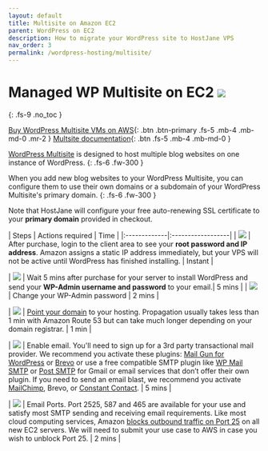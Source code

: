 ```yaml
---
layout: default
title: Multisite on Amazon EC2
parent: WordPress on EC2
description: How to migrate your WordPress site to HostJane VPS
nav_order: 3
permalink: /wordpress-hosting/multisite/
---
```


# Managed WP Multisite on EC2 ![](/assets/wave.svg)
{: .fs-9 .no_toc }

[Buy WordPress Multisite VMs on AWS](https://cloud.hostjane.com/vps/?appType=0&app=2){: .btn .btn-primary .fs-5 .mb-4 .mb-md-0 .mr-2 } [Multsite documentation](https://developer.wordpress.org/advanced-administration/multisite/prepare-network/){: .btn .fs-5 .mb-4 .mb-md-0 }

[WordPress Multisite](https://developer.wordpress.org/advanced-administration/multisite/) is designed to host multiple blog websites on one instance of WordPress. 
{: .fs-6 .fw-300 }

When you add new blog websites to your WordPress Multisite, you can configure them to use their own domains or a subdomain of your WordPress Multisite's primary domain.
{: .fs-6 .fw-300 }

<span class="blue">Note that HostJane will configure your free auto-renewing SSL certificate to your **primary domain** provided in checkout.</span>

| Steps       | Actions required    | Time |
|:-------------|:------------------|
|   ![](/assets/one.svg)           | After purchase, login to the client area to see your **root password and IP address**. Amazon assigns a static IP address immediately, but your VPS will not be active until WordPress has finished installing. | Instant |

|   ![](/assets/two.svg)           | Wait 5 mins after purchase for your server to install WordPress and send your **WP-Admin username and password** to your email.| 5 mins |
| ![](/assets/three.svg)  | Change your WP-Admin password  | 2 mins |

| ![](/assets/four.svg) | [Point your domain](/point-your-domain/) to your hosting. Propagation usually takes less than 1 min with Amazon Route 53 but can take much longer depending on your domain registrar. | 1 min |

| ![](/assets/five.svg)  | Enable email. You'll need to sign  up for a 3rd party transactional mail provider. We recommend you activate these plugins: [Mail Gun for WordPress](https://wordpress.org/plugins/mailgun/) or [Brevo](https://wordpress.org/plugins/mailin/) or use a free compatible SMTP plugin like [WP Mail SMTP](https://wordpress.org/plugins/wp-mail-smtp/) or [Post SMTP](https://wordpress.org/plugins/post-smtp/) for Gmail or email services that don’t offer their own plugin. If you need to send an email blast, we recommend you activate [MailChimp](https://wordpress.org/plugins/mailchimp-for-wp/), Brevo, or [Constant Contact](https://wordpress.org/plugins/constant-contact-forms/). | 5 mins |

| ![](/assets/six.svg)  | Email Ports. Port 2525, 587 and 465 are available for your use and satisfy most SMTP sending and receiving email requirements. Like most cloud computing services, Amazon [blocks outbound traffic on Port 25](https://docs.aws.amazon.com/AWSEC2/latest/UserGuide/ec2-resource-limits.html#port-25-throttle) on all new EC2 servers. We will need to submit your use case to AWS in case you wish to unblock Port 25. | 2 mins |